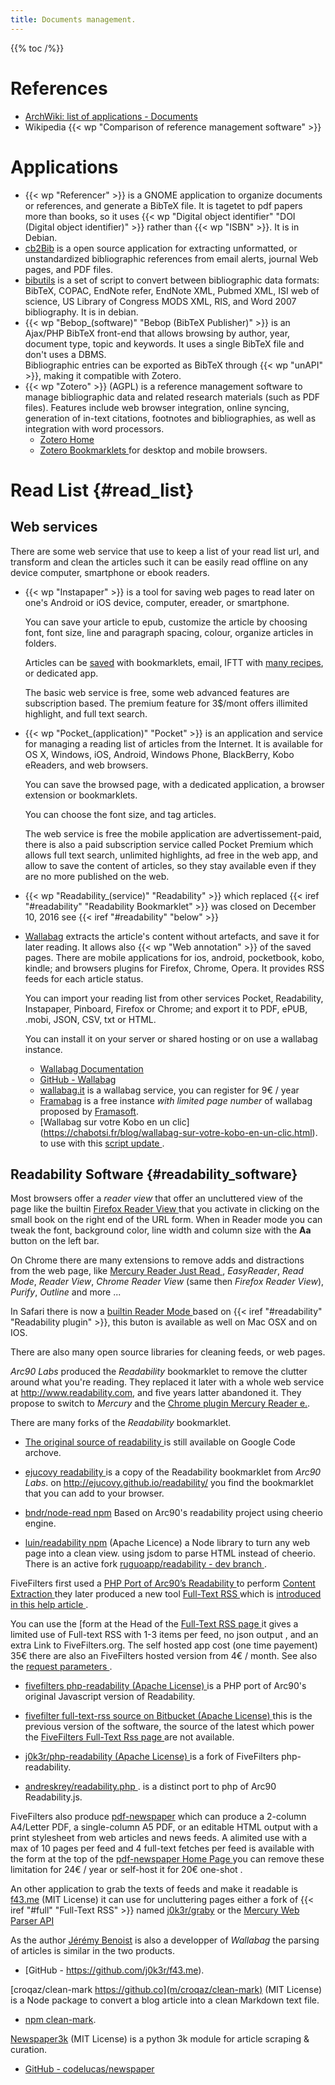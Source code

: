 ```yaml
---
title: Documents management.
---
```


{{% toc /%}}

# References
-   [ArchWiki: list of applications - Documents
    ](https://wiki.archlinux.org/index.php/List_of_applications/Documents)
-   Wikipedia {{< wp "Comparison of reference management software" >}}

# Applications
-   {{< wp "Referencer" >}} is a GNOME application to organize documents or
    references, and generate a BibTeX file. It is tagetet to pdf
    papers more than books, so it uses
    {{< wp "Digital object identifier"  "DOI (Digital object identifier)" >}} rather than
    {{< wp "ISBN" >}}. It is in Debian.
-   [cb2Bib](http://www.molspaces.com/cb2bib/) is a open source application for extracting unformatted,
    or unstandardized bibliographic references from email alerts,
    journal Web pages, and PDF files.
-   [bibutils](http://sourceforge.net/p/bibutils/home/Bibutils/)
    is a set of script to convert between bibliographic data formats:
    BibTeX, COPAC, EndNote refer, EndNote XML, Pubmed XML, ISI web of
    science, US Library of Congress MODS XML, RIS, and Word 2007
    bibliography. It is in debian.
-   {{< wp "Bebop_(software)"  "Bebop (BibTeX Publisher)" >}} is an Ajax/PHP
    BibTeX front-end that allows browsing by author, year, document
    type, topic and keywords. It uses a single BibTeX file and don't
    uses a DBMS.<br/>
    Bibliographic entries can be exported as BibTeX through {{< wp "unAPI" >}},
    making it compatible with Zotero.
-   {{< wp "Zotero" >}} (AGPL)
    is a reference management software to manage bibliographic data
    and related research materials (such as PDF files).
    Features include web browser integration, online syncing,
    generation of in-text citations, footnotes and bibliographies,
    as well as integration with word processors.
    -   [Zotero Home](https://www.zotero.org/)
    -   [Zotero Bookmarklets
        ](https://www.zotero.org/downloadbookmarklet)
        for desktop and mobile browsers.

# Read List {#read_list}
## Web services
There are some web service that use to keep a list of your read list
url, and transform and clean the articles such it can be easily read
offline on any device computer, smartphone or ebook readers.

-   {{< wp "Instapaper" >}} is a tool for saving web pages to read later on
    one's Android or iOS device, computer, ereader, or smartphone.

    You can save your article to epub, customize the article by
    choosing font, font size, line and paragraph spacing, colour,
    organize articles in folders.

    Articles can be [saved](https://www.instapaper.com/save/browser)
    with bookmarklets, email, IFTT with
    [many recipes](https://ifttt.com/instapaper), or dedicated app.

    The basic web service is free,
    some web advanced features are subscription based.
    The premium feature for 3$/mont offers illimited highlight, and
    full text search.

-   {{< wp "Pocket_(application)"  "Pocket" >}} is an application and service for
    managing a reading list of articles from the Internet. It is
    available for OS X, Windows, iOS, Android, Windows Phone,
    BlackBerry, Kobo eReaders, and web browsers.

    You can save the browsed page, with a dedicated application, a
    browser extension or bookmarklets.

    You can choose the font size, and tag articles.

    The web service is free the mobile application are
    advertissement-paid, there is also a paid subscription service
    called Pocket Premium which allows full text search, unlimited
    highlights, ad free in the web app, and allow to save the content
    of articles, so they stay available even if they are no more
    published on the web.

-   {{< wp "Readability_(service)"  "Readability" >}}
    which replaced {{< iref "#readability" "Readability Bookmarklet" >}}
    was closed on December 10, 2016 see {{< iref "#readability" "below" >}}

-   [Wallabag](https://wallabag.org/)
    extracts the article's content without artefacts, and save it for
    later reading. It allows also {{< wp "Web annotation" >}} of the saved
    pages. There are mobile applications for ios, android, pocketbook,
    kobo, kindle; and browsers plugins for Firefox, Chrome, Opera.
    It provides RSS feeds for each article status.

    You can import your reading list from other services Pocket,
    Readability, Instapaper, Pinboard, Firefox or Chrome; and export
    it to PDF, ePUB, .mobi, JSON, CSV, txt or HTML.

    You can install it on your server or shared hosting or on use a
    wallabag instance.
    -   [Wallabag Documentation](https://doc.wallabag.org/)
    -   [GitHub - Wallabag](https://github.com/wallabag/wallabag)
    -   [wallabag.it](https://www.wallabag.it/)
        is a wallabag service, you can register for 9€ / year
    -   [Framabag](https://framabag.org) is a free instance
        _with limited page number_ of wallabag proposed by
        [Framasoft](https://framasoft.org/).
    -   [Wallabag sur votre Kobo en un clic]
        (https://chabotsi.fr/blog/wallabag-sur-votre-kobo-en-un-clic.html).
        to use with this [script update
        ](https://san.heraut.eu/2016/09/29/wallabag-solution-libre-lecture-differee-web/).

## Readability Software {#readability_software}

Most browsers offer a _reader view_ that offer an uncluttered view of
the page like the builtin [Firefox Reader View
](https://support.mozilla.org/en-US/kb/firefox-reader-view-clutter-free-web-pages)
that you activate in clicking on the small book on the right end of
the URL form. When in Reader mode you can tweak the font, background
color, line width and column size with the __Aa__ button on the left
bar.

On Chrome there are many extensions to remove adds and distractions
from the web page, like
[Mercury Reader
](https://mercury.postlight.com/reader/)
 [Just Read
](https://github.com/ZachSaucier/Just-Read),
_EasyReader_, _Read Mode_, _Reader View_, _Chrome
Reader View_ (same then _Firefox Reader View_), _Purify_, _Outline_
and more ...

In Safari there is now a [builtin Reader Mode
](http://www.theregister.co.uk/2010/06/08/safari_reader_based_on_open_source_project/)
based on {{< iref "#readability" "Readability plugin" >}},
this buton is available as well on Mac OSX and on IOS.

There are also many open source libraries for cleaning feeds, or web
pages.

_Arc90 Labs_ produced the _Readability_ bookmarklet to remove the clutter around what
you're reading. They replaced it later with a whole
web service at http://www.readability.com, and five years latter
abandoned it. They propose to switch to _Mercury_ and the
[Chrome plugin Mercury Reader
e.](https://mercury.postlight.com/reader/).

<a name="readability"></a>There are many forks of the _Readability_ bookmarklet.

-   [The original source of readability
    ](https://code.google.com/archive/p/arc90labs-readability/source/default/source)
    is still available on Google Code archove.
-   [ejucovy readability
    ](https://github.com/ejucovy/readability/tree/gh-pages)
    is a copy of the Readability bookmarklet from _Arc90 Labs_.
    on <http://ejucovy.github.io/readability/> you find the bookmarklet
    that you can add to your browser.

-   [bndr/node-read  npm](https://github.com/bndr/node-read)
    Based on Arc90's readability project using cheerio engine.
-   [luin/readability npm](https://github.com/luin/readability)
    (Apache Licence)
    a Node library to turn any web page into a clean view.
    using jsdom to parse HTML instead of cheerio.
    There is an active fork
    [ruguoapp/readability - dev branch
    ](https://github.com/ruguoapp/readability/tree/dev).

FiveFilters
first used a [PHP Port of Arc90’s Readability
](http://www.keyvan.net/2010/08/php-readability/)
to perform
[Content Extraction
](http://www.keyvan.net/2011/03/content-extraction/)
they later produced a new tool <a name="full-text_rss"></a>
[Full-Text RSS
](http://fivefilters.org/content-only/) which is [introduced in this
help article
](http://help.fivefilters.org/customer/en/portal/articles/225363-introduction).

You can use the [form at the Head of the [Full-Text RSS page
](http://fivefilters.org/content-only/) it gives a limited use of
Full-text RSS with 1-3 items per feed, no json output , and an extra
Link to FiveFilters.org. The self hosted app cost (one time payement)
35€ there are also an FiveFilters hosted version from 4€ / month.
See also the [request parameters
](http://help.fivefilters.org/customer/en/portal/articles/226660-usage-and-request-parameters).



-   [fivefilters php-readability (Apache License)
    ](https://bitbucket.org/fivefilters/php-readability/src/master/)
    is a PHP port of Arc90's original Javascript version of
    Readability.
-   [fivefilter full-text-rss source on Bitbucket  (Apache License)
    ](https://bitbucket.org/fivefilters/full-text-rss/src/master/)
    this is the previous version of the software, the source of the
    latest which power the [FiveFilters Full-Text Rss page
    ](http://fivefilters.org/content-only/) are not available.


-   [j0k3r/php-readability  (Apache License)
    ](https://github.com/j0k3r/php-readability) is a fork of
    FiveFilters php-readability.
-   [andreskrey/readability.php
    ](https://github.com/andreskrey/readability.php).
    is a distinct port to php of Arc90 Readability.js.

FiveFilters also produce
[pdf-newspaper](http://fivefilters.org/pdf-newspaper/)
which can produce a 2-column A4/Letter PDF, a single-column A5 PDF, or
an editable HTML output with a print stylesheet from web articles and
news feeds. A alimited use with a max of 10 pages per feed and 4
full-text fetches per feed is available with the form at the top of
the [pdf-newspaper Home Page
](http://fivefilters.org/pdf-newspaper/)
you can remove these limitation for 24€ / year or self-host it for
20€ one-shot .

An other application to grab the texts of feeds and make it readable
is [f43.me](https://f43.me/) (MIT License) it can use for uncluttering
pages either a fork of {{< iref "#full" "Full-Text RSS" >}} named [j0k3r/graby](https://github.com/j0k3r/graby) or the
[Mercury Web Parser API]()

As the author [Jérémy Benoist](https://github.com/j0k3r) is also a
developper of _Wallabag_ the parsing of articles is similar in the two
products.

-   [GitHub - https://github.com/j0k3r/f43.me).





[croqaz/clean-mark https://github.co](m/croqaz/clean-mark)
(MIT License) is a Node package to convert a blog article into a
clean Markdown text file.
-   [npm clean-mark](https://www.npmjs.com/package/clean-mark).


[Newspaper3k](http://newspaper.readthedocs.io/en/latest/)
(MIT License)
is a python 3k module for article scraping & curation.
-   [GitHub - codelucas/newspaper
    ](https://github.com/codelucas/newspaper)

<!-- mode: markdown -->
<!-- ispell-local-dictionary: "english" -->
<!-- End: -->

